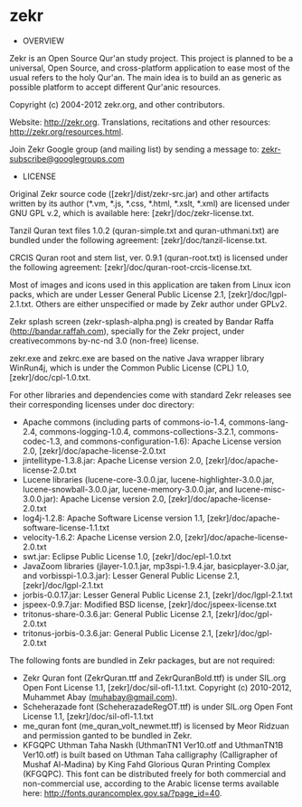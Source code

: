 # zekr
* OVERVIEW

Zekr is an Open Source Qur'an study project. This project is planned to be a
universal, Open Source, and cross-platform application to ease most of
the usual refers to the holy Qur'an. The main idea is to build an as generic
as possible platform to accept different Qur'anic resources.

Copyright (c) 2004-2012 zekr.org, and other contributors.

Website: http://zekr.org.
Translations, recitations and other resources: http://zekr.org/resources.html.

Join Zekr Google group (and mailing list) by sending a message to:
	zekr-subscribe@googlegroups.com


* LICENSE

Original Zekr source code ([zekr]/dist/zekr-src.jar) and other artifacts
written by its author (*.vm, *.js, *.css, *.html, *.xslt, *.xml) are licensed
under GNU GPL v.2, which is available here: [zekr]/doc/zekr-license.txt.

Tanzil Quran text files 1.0.2 (quran-simple.txt and quran-uthmani.txt) are bundled 
under the following agreement: [zekr]/doc/tanzil-license.txt.

CRCIS Quran root and stem list, ver. 0.9.1 (quran-root.txt) is licensed under the following
agreement: [zekr]/doc/quran-root-crcis-license.txt.

Most of images and icons used in this application are taken from Linux icon packs,
which are under Lesser General Public License 2.1, [zekr]/doc/lgpl-2.1.txt.
Others are either unspecified or made by Zekr author under GPLv2.

Zekr splash screen (zekr-splash-alpha.png) is created by Bandar Raffa
(http://bandar.raffah.com), specially for the Zekr project, under
creativecommons by-nc-nd 3.0 (non-free) license.

zekr.exe and zekrc.exe are based on the native Java wrapper library WinRun4j, which is under
the Common Public License (CPL) 1.0, [zekr]/doc/cpl-1.0.txt.

For other libraries and dependencies come with standard Zekr releases see
their corresponding licenses under doc directory:
- Apache commons (including parts of commons-io-1.4, commons-lang-2.4,
    commons-logging-1.0.4, commons-collections-3.2.1, commons-codec-1.3,
    and commons-configuration-1.6):
    Apache License version 2.0, [zekr]/doc/apache-license-2.0.txt
- jintellitype-1.3.8.jar: Apache License version 2.0, [zekr]/doc/apache-license-2.0.txt
- Lucene libraries (lucene-core-3.0.0.jar, lucene-highlighter-3.0.0.jar,
    lucene-snowball-3.0.0.jar, lucene-memory-3.0.0.jar, and lucene-misc-3.0.0.jar):
    Apache License version 2.0, [zekr]/doc/apache-license-2.0.txt
- log4j-1.2.8: Apache Software License version 1.1, [zekr]/doc/apache-software-license-1.1.txt
- velocity-1.6.2: Apache License version 2.0, [zekr]/doc/apache-license-2.0.txt
- swt.jar: Eclipse Public License 1.0, [zekr]/doc/epl-1.0.txt
- JavaZoom libraries (jlayer-1.0.1.jar, mp3spi-1.9.4.jar, basicplayer-3.0.jar, and
    vorbisspi-1.0.3.jar): Lesser General Public License 2.1, [zekr]/doc/lgpl-2.1.txt
- jorbis-0.0.17.jar: Lesser General Public License 2.1, [zekr]/doc/lgpl-2.1.txt
- jspeex-0.9.7.jar: Modified BSD license, [zekr]/doc/jspeex-license.txt
- tritonus-share-0.3.6.jar: General Public License 2.1, [zekr]/doc/gpl-2.0.txt
- tritonus-jorbis-0.3.6.jar: General Public License 2.1, [zekr]/doc/gpl-2.0.txt

The following fonts are bundled in Zekr packages, but are not required:
- Zekr Quran font (ZekrQuran.ttf and ZekrQuranBold.ttf) is under SIL.org Open Font License 1.1,
    [zekr]/doc/sil-ofl-1.1.txt. Copyright (c) 2010-2012, Muhammet Abay (muhabay@gmail.com).
- Scheherazade font (ScheherazadeRegOT.ttf) is under SIL.org Open Font License 1.1,
    [zekr]/doc/sil-ofl-1.1.txt
- me_quran font (me_quran_volt_newmet.ttf) is licensed by Meor Ridzuan and permission
    ganted to be bundled in Zekr.
- KFGQPC Uthman Taha Naskh (UthmanTN1 Ver10.otf and UthmanTN1B Ver10.otf) is built based on
    Uthman Taha calligraphy (Calligrapher of Mushaf Al-Madina) by King Fahd Glorious Quran
    Printing Complex (KFGQPC). This font can be distributed freely for both commercial and
    non-commercial use, according to the Arabic license terms available here:
    http://fonts.qurancomplex.gov.sa/?page_id=40.
